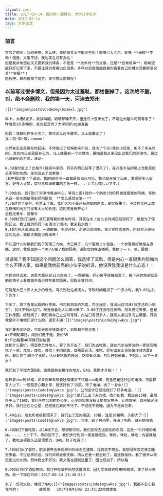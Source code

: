 ```yaml
---
layout: post
title: 2017-09-14，我的第一遍博文，大学开学前夕
date: 2017-09-14
tags: 大学生活
---
```


### 前言
    
	在写之前呢，我也是想，怎么样，我的博文水平能高些呢！能够引人注目，能够 **滑稽**生动！但是，文笔不好，我也实在没有办法！
	但是我非常想在天天更新我的博客，不管是 **技术向**的文章，还是**日常琐事**，都希望能好好记录下来，不要让我的青春白白浪费，多年以后我也能自豪的看着自己的博文流着眼泪说着**幸福**！
	启程吧，既然选择了前方，便只管风雨兼程！

### 以前写过很多博文，但是因为太过羞耻，都给删掉了，这次绝不删，对，绝不会删除，我的第一天，河津去郑州

	![]("images\posts\CodeImg\bxzmxl.jpg")

	早上，大概6点多，我被叫醒，眼睛都睁不开，但是马上要出发了，不能让出租车司机等急了！昨晚是3点多睡的，目的就是为了大学的Blog做准备

	妈妈：我都叫你多少次了，那你这么还不醒呢，马上就要走了！
	我：哦~哦~哦，emmmm！

	当然肯定还是得及时起床，不然晚点了后悔都来不及，我洗了个头(我的小短发，用不了多长时间),其实内心还是挺开心的，马上就要到一个大城市，要知道我从来没出过我们的河津市，最远也就是到达万荣，激动~

	6.30准时坐上了出租车(提前叫来的，其实司机已经等了很久了)，在开往车站的路上也都是检点所带的东西，生怕出去了出事故！
	(其中我还发了个说说，我的QQ空间一直都是仅自己可见，我也给开放了出来，发现好多人留言，好多人点赞，突然觉得跟故事的主角一样，-.-とても嬉しいです。)

	7.00左右，我们到了河津市客运中心，等待二蛋(我的一个朋友)的妈妈也就是我的阿姨，等她来送一些东西给带到郑州给他  **怎么感觉文笔--**
	7.30过完了安检，检票上了车，我们大包小裹还有朋友的东西，确实很重了，不过在大巴上放在存储的地方并没有太大的负担，这时还是很开心！
	全程无晕车，没晕车
	8.50我们到了运城，我们要等新的发车时间，其实在车上这么长时间已经很闷了，但是为了保险起见，我让我的妈妈下去活动了活动，我来看东西！
	9.10大巴从运城出发，一路颠簸，不过还好，沿途风景很美，我全程盯着窗外，所以呢沿途经过的站点，我都大概能记得出来！

	不知道什么时候我们到了河南三门峡，大巴停了，几个警察上车检查，一个女警察好像是在直播，这时，我后面的一个男♂人拍了我的肩膀，说那女的在直播呢，我楞了一下，啥，跟我
说话呢？我不知道这个问题怎么回答，我选择了沉默，但是内心一直很焦灼后悔为什么不理人家，如果是我给前面的小伙子说的话，他没理我我该是什么心态！！
	
	大巴继续出发，这是大概已经12点左右了，一路颠簸，好心情早就被颠没了，接下来的旅途就是躺在椅子上看着窗外指示牌写着的距离，掐指计算时间。

	可能是大巴上面人太少的缘故，司机到处站点接人，导致时间增加了一个多小时，我3.00左右下的车！

	下车了，我下去拿出我的行李箱，书包和朋友的东西，完全迷茫，我没出过河津(我生活的小地方)，我找不到出站口，硬是跟着别人后面出来了，3.00了还没吃过东西，朋友说过来接，但是工作原因，给耽搁了，我们得自己去公司等待，出站口有很多人，就有人凑过来问去哪里，其实我是听不懂他们说什么的，语言不通![]("images\posts\CodeImg\wkcs.jpg")

	我们要去英协路，可能是修地铁路堵了，司机都不想过去！
	A:开俩轮摩托，问我们走不走，要价35
	B:开出租要40带我们到位置
	这都什么要价，明显欺负外地人，算了先不去了，我们先去吃饭，就在汽车站旁边的一家饭店瞎吃了一顿，难吃，难吃，难吃！羊肉烩面，自残蛋花汤，难吃，好吧出发走英协路环球大厦B座，最后花了40坐了黑的，估计是吃饭的原因，吃得有点油，然后开始晕车，下站后，出了一身水！

	我们到了环球大厦B座，也就是朋友耕作的地方，QAQ，悲剧才开始！！！

	电梯要zuo到16楼，如果你晕车想要吐得情况下试着zuo电梯，而且还是这种公司电梯，每层都有人上下，一股股恶心翻上来，我坚持到了15层，除了电梯，出了一身水![]("images\posts\CodeImg\wkcs.jpg")，公司会计已经给我打了好多电话，![]("images\posts\CodeImg\wkcs.jpg")他们上去下来的找，找不到我，我还在15楼，最后终于上了16楼，我们坐在公司的办公室，心里想如果没有让朋友定房子，让朋友接，自己搞定该多好，我们坐在办公室，已经是在累的不行了。不过还不能睡，因为不是自己家。

	5.40左右，朋友和老板都回来了，我们去了定的酒店，10楼，注意10楼啊，头都大了![]("images\posts\CodeImg\wkcs.jpg")，忍住，到了房间里，先洗了吧脸，就开始唠嗑

	6.40我们下楼吃饭，从10楼下去，想想都可怕，我们还得去送朋友的东西，这是一个29楼的电梯，--.，上上下下，真的受不了，我们步行到另一家餐馆吃饭，难吃，难吃，难吃！内容就略了，我吃这顿饭头还是很晕的，QAQ。终于吃完了！

	7.50我们出了餐厅，朋友要带去参观郑州的标志性建筑，我其实不想去，我想回来写完博文睡觉来着，不过这样的话，我的妈妈会很无聊，所以还是一起去玩了，路途很愉快，看了很多从来没见过的东西，具体我也不好说，我文笔也就到这里了，图也没拍下，所以略

	9.00我们到了酒店房间，我打开电脑开始写这篇博文，因为文章格式得用MD格式，废了好半天劲，标一下现在时间：2017-09-14 23:40:55！

	水了一份流水账，睡觉了QAQ![]("images\posts\CodeImg\wkcs.jpg")，我都不忍心看我写的！         薛思晨   2017年9月14日 23:42:22完成本篇